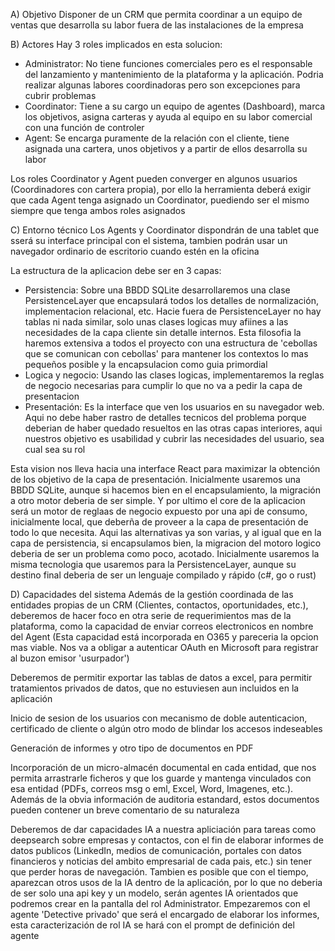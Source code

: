 A) Objetivo
Disponer de un CRM que permita coordinar a un equipo de ventas que desarrolla su labor fuera de las instalaciones de la empresa

B) Actores
Hay 3 roles implicados en esta solucion:
- Administrator: No tiene funciones comerciales pero es el responsable del lanzamiento y mantenimiento de la plataforma y la aplicación. Podria realizar algunas labores coordinadoras pero son excepciones para cubrir problemas
- Coordinator: Tiene a su cargo un equipo de agentes (Dashboard), marca los objetivos, asigna carteras y ayuda al equipo en su labor comercial con una función de controler
- Agent: Se encarga puramente de la relación con el cliente, tiene asignada una cartera, unos objetivos y a partir de ellos desarrolla su labor

Los roles Coordinator y Agent pueden converger en algunos usuarios (Coordinadores con cartera propia), por ello la herramienta deberá exigir que cada Agent tenga asignado un Coordinator, puediendo ser el mismo siempre que tenga ambos roles asignados

C) Entorno técnico
Los Agents y Coordinator dispondrán de una tablet que sserá su interface principal con el sistema, tambien podrán usar un navegador ordinario de escritorio cuando estén en la oficina

La estructura de la aplicacion debe ser en 3 capas:
- Persistencia: Sobre una BBDD SQLite desarrollaremos una clase PersistenceLayer que encapsulará todos los detalles de normalización, implementacion relacional, etc. Hacie fuera de PersistenceLayer no hay tablas ni nada similar, solo unas clases logicas muy afiines a las necesidades de la capa cliente sin detalle internos. Esta filosofia la haremos extensiva a todos el proyecto con una estructura de 'cebollas que se comunican con cebollas' para mantener los contextos lo mas pequeños posible y la encapsulacion como guia primordial
- Logica y negocio: Usando las clases logicas, implementaremos la reglas de negocio necesarias para cumplir lo que no va a pedir la capa de presentacion
- Presentación: Es la interface que ven los usuarios en su navegador web. Aqui no debe haber rastro de detalles tecnicos del problema porque deberian de haber quedado resueltos en las otras capas interiores, aqui nuestros objetivo es usabilidad y cubrir las necesidades del usuario, sea cual sea su rol

Esta vision nos lleva hacia una interface React para maximizar la obtención de los objetivo de la capa de presentación. Inicialmente usaremos una BBDD SQLite, aunque si hacemos bien en el encapsulamiento, la migración a otro motor deberia de ser simple. Y por ultimo el core de la aplicacion será un motor de reglaas de negocio expuesto por una api de consumo, inicialmente local, que deberña de proveer a la capa de presentación de todo lo que necesita. Aqui las alternativas ya son varias, y al igual que en la capa de persistencia, si encapsulamos bien, la migracion del motoro logico deberia de ser un problema como poco, acotado. Inicialmente usaremos la misma tecnologia que usaremos para la PersistenceLayer, aunque su destino final deberia de ser un lenguaje compilado y rápido (c#, go o rust)

D) Capacidades del sistema
Además de la gestión coordinada de las entidades propias de un CRM (Clientes, contactos, oportunidades, etc.), deberemos de hacer foco en otra serie de requerimientos mas de la plataforma, como la capacidad de enviar correos electronicos en nombre del Agent (Esta capacidad está incorporada en O365 y pareceria la opcion mas viable. Nos va a obligar a autenticar OAuth en Microsoft para registrar al buzon emisor 'usurpador')

Deberemos de permitir exportar las tablas de datos a excel, para permitir tratamientos privados de datos, que no estuviesen aun incluidos en la aplicación

Inicio de sesion de los usuarios con mecanismo de doble autenticacion, certificado de cliente o algún otro modo de blindar los accesos indeseables

Generación de informes y otro tipo de documentos en PDF

Incorporación de un micro-almacén documental en cada entidad, que nos permita arrastrarle ficheros y que los guarde y mantenga vinculados con esa entidad (PDFs, correos msg o eml, Excel, Word, Imagenes, etc.). Además de la obvia información de auditoria estandard, estos documentos pueden contener un breve comentario de su naturaleza

Deberemos de dar capacidades IA a nuestra apliciación para tareas como deepsearch sobre empresas y contactos, con el fin de elaborar informes de datos publicos (LinkedIn, medios de comunicación, portales con datos financieros y noticias del ambito empresarial de cada pais, etc.) sin tener que perder horas de navegación. Tambien es posible que con el tiempo, aparezcan otros usos de la IA dentro de la aplicación, por lo que no deberia de ser solo una api key y un modelo, serán agentes IA orientados que podremos crear en la pantalla del rol Administrator. Empezaremos con el agente 'Detective privado' que será el encargado de elaborar los informes, esta caracterización de rol IA se hará con el prompt de definición del agente